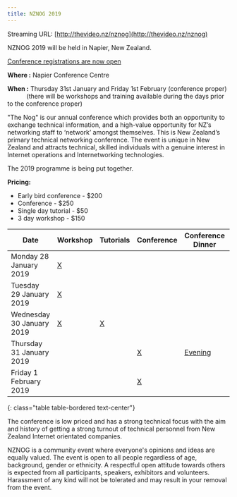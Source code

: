 ```yaml
---
title: NZNOG 2019
---
```

Streaming URL: [http://thevideo.nz/nznog](http://thevideo.nz/nznog)

NZNOG 2019 will be held in Napier, New Zealand.

[Conference registrations are now open](https://nznog-2019.lilregie.com/booking/attendees/new)

**Where :** Napier Conference Centre

**When :** Thursday 31st January and Friday 1st February (conference proper)
           (there will be workshops and training available during the days prior to the conference proper)

"The Nog" is our annual conference which provides both an opportunity to exchange technical information, and a high-value opportunity for NZ’s networking staff to ‘network’ amongst themselves. This is New Zealand’s primary technical networking conference. The event is unique in New Zealand and attracts technical, skilled individuals with a genuine interest in Internet operations and Internetworking technologies.

The 2019 programme is being put together.

**Pricing:**

* Early bird conference - $200
* Conference - $250
* Single day tutorial - $50
* 3 day workshop - $150

| Date | Workshop | Tutorials | Conference | Conference Dinner | Speakers/Sponsors event |
| --- | --- | --- | --- | --- | --- |
| Monday 28 January 2019 | [X](nznog-2019/nznog-2019-workshop-and-tutorials.html) |  |  |  |  |
| Tuesday 29 January 2019 | [X](nznog-2019/nznog-2019-workshop-and-tutorials.html) |  |  |  |  |
| Wednesday 30 January 2019 | [X](nznog-2019/nznog-2019-workshop-and-tutorials.html) | [X](nznog-2019/nznog-2019-workshop-and-tutorials.html) |  |  | [Evening](nznog-2019/nznog-2019-sponsors-and-speakers-function.html) |
| Thursday 31 January 2019 |  |  | [X](nznog-2019/nznog-2019-conference-speakers.html) | [Evening](nznog-2019/nznog-2019-conference-dinner.html) |  |
| Friday 1 February 2019 |  |  | [X](nznog-2019/nznog-2019-conference-speakers.html) |  |  |
{: class="table table-bordered text-center"}


The conference is low priced and has a strong technical focus with the aim and history of getting a strong turnout of technical personnel from New Zealand Internet orientated companies.

NZNOG is a community event where everyone's opinions and ideas are equally valued. The event is open to all people regardless of age, background, gender or ethnicity. A respectful open attitude towards others is expected from all participants, speakers, exhibitors and volunteers. Harassment of any kind will not be tolerated and may result in your removal from the event.
